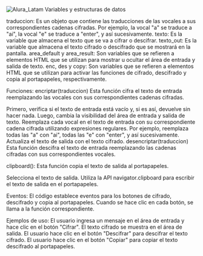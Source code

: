 ![Alura_Latam](https://github.com/user-attachments/assets/f3fcd049-54a1-41b1-9bce-71e976633d89)
Variables y estructuras de datos

traduccion: Es un objeto que contiene las traducciones de las vocales a sus correspondientes cadenas cifradas. Por ejemplo, la vocal "a" se traduce a "ai", la vocal "e" se traduce a "enter", y así sucesivamente.
texto: Es la variable que almacena el texto que se va a cifrar o descifrar.
texto_out: Es la variable que almacena el texto cifrado o descifrado que se mostrará en la pantalla.
area_default y area_result: Son variables que se refieren a elementos HTML que se utilizan para mostrar u ocultar el área de entrada y salida de texto.
enc, des y copy: Son variables que se refieren a elementos HTML que se utilizan para activar las funciones de cifrado, descifrado y copia al portapapeles, respectivamente.

Funciones:
encriptar(traduccion)
Esta función cifra el texto de entrada reemplazando las vocales con sus correspondientes cadenas cifradas.

Primero, verifica si el texto de entrada está vacío y, si es así, devuelve sin hacer nada.
Luego, cambia la visibilidad del área de entrada y salida de texto.
Reemplaza cada vocal en el texto de entrada con su correspondiente cadena cifrada utilizando expresiones regulares. Por ejemplo, reemplaza todas las "a" con "ai", todas las "e" con "enter", y así sucesivamente.
Actualiza el texto de salida con el texto cifrado.
desencriptar(traduccion)
Esta función descifra el texto de entrada reemplazando las cadenas cifradas con sus correspondientes vocales.


clipboard():
Esta función copia el texto de salida al portapapeles.

Selecciona el texto de salida.
Utiliza la API navigator.clipboard para escribir el texto de salida en el portapapeles.

Eventos:
El código establece eventos para los botones de cifrado, descifrado y copia al portapapeles. Cuando se hace clic en cada botón, se llama a la función correspondiente.

Ejemplos de uso:
El usuario ingresa un mensaje en el área de entrada y hace clic en el botón "Cifrar". El texto cifrado se muestra en el área de salida.
El usuario hace clic en el botón "Descifrar" para descifrar el texto cifrado.
El usuario hace clic en el botón "Copiar" para copiar el texto descifrado al portapapeles.

